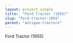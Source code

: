 ```yaml
---
layout: project_single
title:  "Ford Tractor (1955)"
slug: "ford-tractor-1955"
parent: "antique-tractors"
---
```

Ford Tractor (1955)